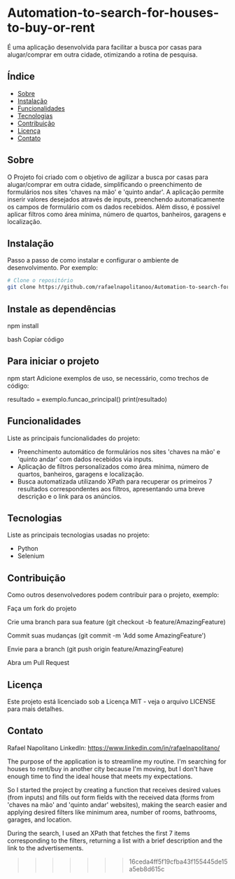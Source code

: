# Automation-to-search-for-houses-to-buy-or-rent

É uma aplicação desenvolvida para facilitar a busca por casas para alugar/comprar em outra cidade, otimizando a rotina de pesquisa.

## Índice

- [Sobre](#sobre)
- [Instalação](#instalação)
- [Funcionalidades](#funcionalidades)
- [Tecnologias](#tecnologias)
- [Contribuição](#contribuição)
- [Licença](#licença)
- [Contato](#contato)

## Sobre

O Projeto foi criado com o objetivo de agilizar a busca por casas para alugar/comprar em outra cidade, simplificando o preenchimento de formulários nos sites 'chaves na mão' e 'quinto andar'. A aplicação permite inserir valores desejados através de inputs, preenchendo automaticamente os campos de formulário com os dados recebidos. Além disso, é possível aplicar filtros como área mínima, número de quartos, banheiros, garagens e localização.

## Instalação

Passo a passo de como instalar e configurar o ambiente de desenvolvimento. Por exemplo:

```bash
# Clone o repositório
git clone https://github.com/rafaelnapolitanoo/Automation-to-search-for-houses-to-buy-or-rent
```

## Instale as dependências
npm install


bash
Copiar código 

## Para iniciar o projeto
npm start
Adicione exemplos de uso, se necessário, como trechos de código:

resultado = exemplo.funcao_principal()
print(resultado)

## Funcionalidades
 Liste as principais funcionalidades do projeto:

- Preenchimento automático de formulários nos sites 'chaves na mão' e 'quinto andar' com dados recebidos via inputs.
- Aplicação de filtros personalizados como área mínima, número de quartos, banheiros, garagens e localização.
- Busca automatizada utilizando XPath para recuperar os primeiros 7 resultados correspondentes aos filtros, apresentando uma breve descrição e o link para os anúncios.
## Tecnologias
Liste as principais tecnologias usadas no projeto:

- Python
- Selenium 
  
## Contribuição
Como outros desenvolvedores podem contribuir para o projeto, exemplo:

<p> Faça um fork do projeto </p>
<p> Crie uma branch para sua feature (git checkout -b feature/AmazingFeature) </p>
<p> Commit suas mudanças (git commit -m 'Add some AmazingFeature') </p>
<p> Envie para a branch (git push origin feature/AmazingFeature) </p>
<p> Abra um Pull Request </p>




## Licença
Este projeto está licenciado sob a Licença MIT - veja o arquivo LICENSE para mais detalhes.

## Contato
Rafael Napolitano
LinkedIn: https://www.linkedin.com/in/rafaelnapolitano/





The purpose of the application is to streamline my routine. I'm searching for houses to rent/buy in another city because I'm moving, but I don't have enough time to find the ideal house that meets my expectations.

So I started the project by creating a function that receives desired values (from inputs) and fills out form fields with the received data (forms from 'chaves na mão' and 'quinto andar' websites), making the search easier and applying desired filters like minimum area, number of rooms, bathrooms, garages, and location.

During the search, I used an XPath that fetches the first 7 items corresponding to the filters, returning a list with a brief description and the link to the advertisements.
>>>>>>> 16ceda4ff5f19cfba43f155445de15a5eb8d615c
